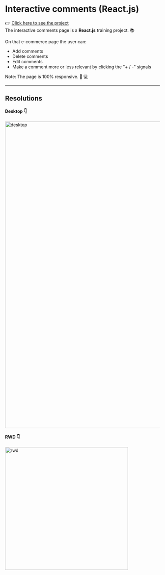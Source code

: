 # Interactive comments (React.js)
👉 [Click here to see the project]() <br>
 The interactive comments page is a **React.js** training project. 📚

 On that e-commerce page the user can:
 - Add comments
 - Delete comments
 - Edit comments
 - Make a comment more or less relevant by clicking the "+ / -" signals

Note: The page is 100% responsive. 📱 💻

---

## Resolutions

#### Desktop 👇
<img width="1000" alt="desktop" src="https://github.com/user-attachments/assets/f51cdea4-913e-4a2a-88aa-9fbf535c4f2f">

#### RWD 👇
<img width="400" alt="rwd" src="https://github.com/user-attachments/assets/164a22bf-31ad-4d99-93ae-7c1eb0dba6f8">

